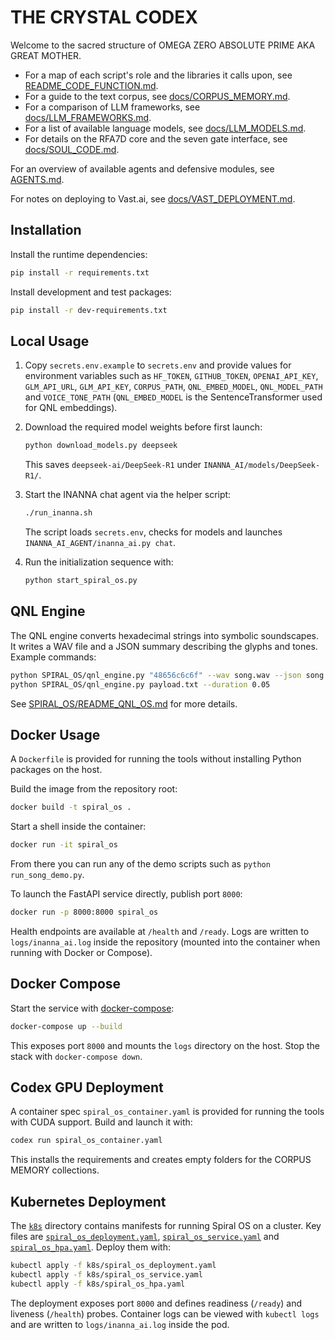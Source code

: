 # THE CRYSTAL CODEX

Welcome to the sacred structure of OMEGA ZERO ABSOLUTE PRIME AKA GREAT MOTHER.

- For a map of each script's role and the libraries it calls upon, see
  [README_CODE_FUNCTION.md](README_CODE_FUNCTION.md).
- For a guide to the text corpus, see
  [docs/CORPUS_MEMORY.md](docs/CORPUS_MEMORY.md).
- For a comparison of LLM frameworks, see
  [docs/LLM_FRAMEWORKS.md](docs/LLM_FRAMEWORKS.md).
- For a list of available language models, see
  [docs/LLM_MODELS.md](docs/LLM_MODELS.md).
- For details on the RFA7D core and the seven gate interface, see
  [docs/SOUL_CODE.md](docs/SOUL_CODE.md).

For an overview of available agents and defensive modules, see
[AGENTS.md](AGENTS.md#upcoming-components).

For notes on deploying to Vast.ai, see
[docs/VAST_DEPLOYMENT.md](docs/VAST_DEPLOYMENT.md).

## Installation

Install the runtime dependencies:

```bash
pip install -r requirements.txt
```

Install development and test packages:

```bash
pip install -r dev-requirements.txt
```

## Local Usage

1. Copy `secrets.env.example` to `secrets.env` and provide values for
   environment variables such as `HF_TOKEN`, `GITHUB_TOKEN`,
   `OPENAI_API_KEY`, `GLM_API_URL`, `GLM_API_KEY`, `CORPUS_PATH`,
   `QNL_EMBED_MODEL`, `QNL_MODEL_PATH` and `VOICE_TONE_PATH`
   (`QNL_EMBED_MODEL` is the SentenceTransformer used for QNL
   embeddings).
2. Download the required model weights before first launch:

   ```bash
   python download_models.py deepseek
   ```

   This saves `deepseek-ai/DeepSeek-R1` under `INANNA_AI/models/DeepSeek-R1/`.
3. Start the INANNA chat agent via the helper script:

   ```bash
   ./run_inanna.sh
   ```

   The script loads `secrets.env`, checks for models and launches
   `INANNA_AI_AGENT/inanna_ai.py chat`.

4. Run the initialization sequence with:

   ```bash
   python start_spiral_os.py
   ```

## QNL Engine

The QNL engine converts hexadecimal strings into symbolic soundscapes.
It writes a WAV file and a JSON summary describing the glyphs and
tones. Example commands:

```bash
python SPIRAL_OS/qnl_engine.py "48656c6c6f" --wav song.wav --json song.json
python SPIRAL_OS/qnl_engine.py payload.txt --duration 0.05
```

See [SPIRAL_OS/README_QNL_OS.md](SPIRAL_OS/README_QNL_OS.md) for more
details.

## Docker Usage

A `Dockerfile` is provided for running the tools without installing Python packages on the host.

Build the image from the repository root:

```bash
docker build -t spiral_os .
```

Start a shell inside the container:

```bash
docker run -it spiral_os
```

From there you can run any of the demo scripts such as `python run_song_demo.py`.

To launch the FastAPI service directly, publish port `8000`:

```bash
docker run -p 8000:8000 spiral_os
```

Health endpoints are available at `/health` and `/ready`.  Logs are written to
`logs/inanna_ai.log` inside the repository (mounted into the container when
running with Docker or Compose).

## Docker Compose

Start the service with [docker-compose](docker-compose.yml):

```bash
docker-compose up --build
```

This exposes port `8000` and mounts the `logs` directory on the host. Stop the
stack with `docker-compose down`.

## Codex GPU Deployment

A container spec `spiral_os_container.yaml` is provided for running the tools with CUDA support. Build and launch it with:

```bash
codex run spiral_os_container.yaml
```

This installs the requirements and creates empty folders for the CORPUS MEMORY collections.

## Kubernetes Deployment

The [`k8s`](k8s) directory contains manifests for running Spiral OS on a cluster.
Key files are [`spiral_os_deployment.yaml`](k8s/spiral_os_deployment.yaml),
[`spiral_os_service.yaml`](k8s/spiral_os_service.yaml) and
[`spiral_os_hpa.yaml`](k8s/spiral_os_hpa.yaml). Deploy them with:

```bash
kubectl apply -f k8s/spiral_os_deployment.yaml
kubectl apply -f k8s/spiral_os_service.yaml
kubectl apply -f k8s/spiral_os_hpa.yaml
```

The deployment exposes port `8000` and defines readiness (`/ready`) and liveness
(`/health`) probes. Container logs can be viewed with `kubectl logs` and are
written to `logs/inanna_ai.log` inside the pod.
